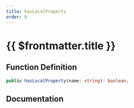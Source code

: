 ```yaml
---
title: hasLocalProperty
order: 0
---
```


# {{ $frontmatter.title }}

## Function Definition

```ts
public hasLocalProperty(name: string): boolean;
```

## Documentation

<!--@include: ./parts/hasLocalProperty.md-->
